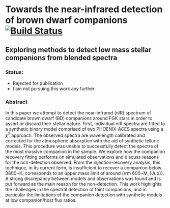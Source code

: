 # Towards the near-infrared detection of brown dwarf companions [![Build Status](https://travis-ci.com/jason-neal/nir-paper.svg?token=ErnhBjnFTBLChdpgGvQ1&branch=master)](https://travis-ci.com/jason-neal/nir-paper)
## Exploring methods to detect low mass stellar companions from blended spectra

### Status:
- Rejected for publication
- I am not pursuing this work any further

### Abstract
In this paper we attempt to detect the near-infrared (nIR) spectrum of candidate brown dwarf (BD) companions around FGK stars in order to assert or discard their stellar nature. First, Individual nIR spectra are fitted to a synthetic binary model comprised of two PHOENIX-ACES spectra using a $\chi^2$ approach. The observed spectra are wavelength calibrated and corrected for the atmospheric absorption with the aid of synthetic telluric models. This procedure was unable to successfully detect the spectra of the most massive companion in the sample. We explore how the companion recovery fitting performs on simulated observations and discuss reasons for the non-detection observed. From the injection-recovery analysis, this technique, in its current form, is insufficient to recover a companion below 3800~K, corresponds to an upper mass limit of around \(\rm 600~M_{Jup}\). A strong discrepancy between models and observations was found and is put forward as the main reason for the non-detection. This work highlights the challenges in the spectral detection of faint companions, and in particular the limitations of the companion detection with synthetic models at low companion/host flux ratios.
